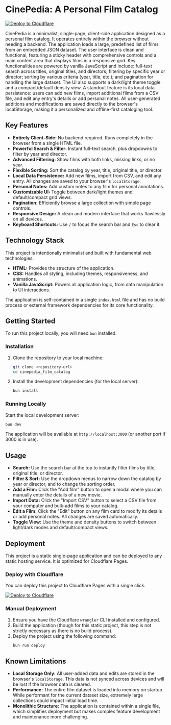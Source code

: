 # CinePedia: A Personal Film Catalog

[![Deploy to Cloudflare](https://deploy.workers.cloudflare.com/button)](https://deploy.workers.cloudflare.com/?url=https://github.com/Sidshot/generated-app-20250928-090722)

CinePedia is a minimalist, single-page, client-side application designed as a personal film catalog. It operates entirely within the browser without needing a backend. The application loads a large, predefined list of films from an embedded JSON dataset. The user interface is clean and functional, featuring a sticky header with comprehensive controls and a main content area that displays films in a responsive grid. Key functionalities are powered by vanilla JavaScript and include: full-text search across titles, original titles, and directors; filtering by specific year or director; sorting by various criteria (year, title, etc.); and pagination for handling the large dataset. The UI also supports a dark/light theme toggle and a compact/default density view. A standout feature is its local data persistence: users can add new films, import additional films from a CSV file, and edit any entry's details or add personal notes. All user-generated additions and modifications are saved directly to the browser's localStorage, making it a personalized and offline-first cataloging tool.

## Key Features

- **Entirely Client-Side:** No backend required. Runs completely in the browser from a single HTML file.
- **Powerful Search & Filter:** Instant full-text search, plus dropdowns to filter by year and director.
- **Advanced Filtering:** Show films with both links, missing links, or no year.
- **Flexible Sorting:** Sort the catalog by year, title, original title, or director.
- **Local Data Persistence:** Add new films, import from CSV, and edit any entry. All changes are saved to your browser's `localStorage`.
- **Personal Notes:** Add custom notes to any film for personal annotations.
- **Customizable UI:** Toggle between dark/light themes and default/compact grid views.
- **Pagination:** Efficiently browse a large collection with simple page controls.
- **Responsive Design:** A clean and modern interface that works flawlessly on all devices.
- **Keyboard Shortcuts:** Use `/` to focus the search bar and `Esc` to clear it.

## Technology Stack

This project is intentionally minimalist and built with fundamental web technologies:

- **HTML:** Provides the structure of the application.
- **CSS:** Handles all styling, including themes, responsiveness, and animations.
- **Vanilla JavaScript:** Powers all application logic, from data manipulation to UI interactions.

The application is self-contained in a single `index.html` file and has no build process or external framework dependencies for its core functionality.

## Getting Started

To run this project locally, you will need `bun` installed.

### Installation

1.  Clone the repository to your local machine:
    ```bash
    git clone <repository-url>
    cd cinepedia_film_catalog
    ```

2.  Install the development dependencies (for the local server):
    ```bash
    bun install
    ```

### Running Locally

Start the local development server:

```bash
bun dev
```

The application will be available at `http://localhost:3000` (or another port if 3000 is in use).

## Usage

- **Search:** Use the search bar at the top to instantly filter films by title, original title, or director.
- **Filter & Sort:** Use the dropdown menus to narrow down the catalog by year or director, and to change the sorting order.
- **Add a Film:** Click the "Add film" button to open a modal where you can manually enter the details of a new movie.
- **Import Data:** Click the "Import CSV" button to select a CSV file from your computer and bulk-add films to your catalog.
- **Edit a Film:** Click the "Edit" button on any film card to modify its details or add personal notes. All changes are saved automatically.
- **Toggle View:** Use the theme and density buttons to switch between light/dark modes and default/compact views.

## Deployment

This project is a static single-page application and can be deployed to any static hosting service. It is optimized for Cloudflare Pages.

### Deploy with Cloudflare

You can deploy this project to Cloudflare Pages with a single click.

[![Deploy to Cloudflare](https://deploy.workers.cloudflare.com/button)](https://deploy.workers.cloudflare.com/?url=https://github.com/Sidshot/generated-app-20250928-090722)

### Manual Deployment

1.  Ensure you have the Cloudflare `wrangler` CLI installed and configured.
2.  Build the application (though for this static project, this step is not strictly necessary as there is no build process).
3.  Deploy the project using the following command:
    ```bash
    bun run deploy
    ```

## Known Limitations

- **Local Storage Only:** All user-added data and edits are stored in the browser's `localStorage`. This data is not synced across devices and will be lost if the browser data is cleared.
- **Performance:** The entire film dataset is loaded into memory on startup. While performant for the current dataset size, extremely large collections could impact initial load time.
- **Monolithic Structure:** The application is contained within a single file, which simplifies deployment but makes complex feature development and maintenance more challenging.